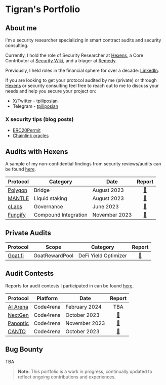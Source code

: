 # Tigran's Portfolio

## About me

I'm a security researcher specializing in smart contract audits and security consulting.

Currently, I hold the role of Security Researcher at [Hexens](https://hexens.io/), a Core Contributor at [Security Wiki](https://wiki.r.security/), and a triager at [Remedy](https://r.xyz/).

Previously, I held roles in the financial sphere for over a decade: [LinkedIn](https://www.linkedin.com/in/tpiliposyan/).

If you are looking to get your protocol audited by me (private) or through [Hexens](https://hexens.io/audits) or security consulting feel free to reach out to me to discuss your needs and help you secure your project on:
- X/Twitter - [tpiliposian](https://twitter.com/tpiliposian) 
- Telegram - [tpiliposian](https://t.me/tpiliposian)

### X security tips (blog posts)

- [ERC20Permit](https://twitter.com/tpiliposian/status/1730247297416540458)
- [Chainlink oracles](https://twitter.com/tpiliposian/status/1732706349492936997)

## Audits with Hexens

A sample of my non-confidential findings from security reviews/audits can be found [here](/findings/).

| Protocol | Category | Date | Report |
| - | - | - | :-: |
| [Polygon](https://polygon.technology/) | Bridge | August 2023 | [📄](https://github.com/Hexens/Smart-Contract-Review-Public-Reports/blob/main/Polygon_Technology__Aug23Public.pdf) |
| [MANTLE](https://www.mantle.xyz/) | Liquid staking | August 2023 | [📄](/findings/2023-08-mantle.md) | 
| [cLabs](https://clabs.co/) | Governance | June 2023 | [📄](https://github.com/Hexens/Smart-Contract-Review-Public-Reports/blob/main/cLabs_June23(Public)%20(Governance%20Protocol)_v2.pdf) |
| [Fungify](https://fungify.it/) | Compound Integration | November 2023 | [📄](/findings/2023-11-fungify.md) |

## Private Audits

| Protocol | Scope | Category | Report |
| - | - | - | :-: |
| [Goat.fi](https://www.goat.fi/#/) | GoatRewardPool | DeFi Yield Optimizer | [📄](private/goatfi.md) | 

## Audit Contests

Reports for audit contests I participated in can be found [here](/contests/).

| Protocol | Platform | Date | Report |
| - | - | - | :-: |
| [AI Arena](https://twitter.com/aiarena) | Code4rena | February 2024 | TBA |
| [NextGen](https://twitter.com/6529Collections) | Code4rena | October 2023 | [📄](/contests/2023-10-nextgen.md) |
| [Panoptic](https://twitter.com/Panoptic_xyz) | Code4rena | November 2023 | [📄](/contests/2023-11-panoptic.md) |
| [CANTO](https://twitter.com/CantoPublic) | Code4rena | October 2023 | [📄](/contests/2023-10-canto.md) |


## Bug Bounty

TBA

> **Note:** This portfolio is a work in progress, continually updated to reflect ongoing contributions and experiences.
